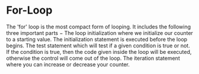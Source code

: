 # For-Loop
The 'for' loop is the most compact form of looping. It includes the following three important parts −  The loop initialization where we initialize our counter to a starting value. The initialization statement is executed before the loop begins.  The test statement which will test if a given condition is true or not. If the condition is true, then the code given inside the loop will be executed, otherwise the control will come out of the loop.  The iteration statement where you can increase or decrease your counter.
